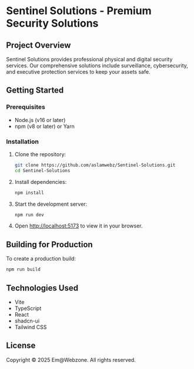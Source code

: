 # Sentinel Solutions - Premium Security Solutions

## Project Overview

Sentinel Solutions provides professional physical and digital security services. Our comprehensive solutions include surveillance, cybersecurity, and executive protection services to keep your assets safe.

## Getting Started

### Prerequisites

- Node.js (v16 or later)
- npm (v8 or later) or Yarn

### Installation

1. Clone the repository:
   ```sh
   git clone https://github.com/aslamwebz/Sentinel-Solutions.git
   cd Sentinel-Solutions
   ```

2. Install dependencies:
   ```sh
   npm install
   ```

3. Start the development server:
   ```sh
   npm run dev
   ```

4. Open [http://localhost:5173](http://localhost:5173) to view it in your browser.

## Building for Production

To create a production build:

```sh
npm run build
```

## Technologies Used

- Vite
- TypeScript
- React
- shadcn-ui
- Tailwind CSS


## License

Copyright © 2025 Em@Webzone. All rights reserved.
